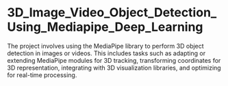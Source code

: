 # 3D_Image_Video_Object_Detection_Using_Mediapipe_Deep_Learning
The project involves using the MediaPipe library to perform 3D object detection in images or videos. This includes tasks such as adapting or extending MediaPipe modules for 3D tracking, transforming coordinates for 3D representation, integrating with 3D visualization libraries, and optimizing for real-time processing. 
